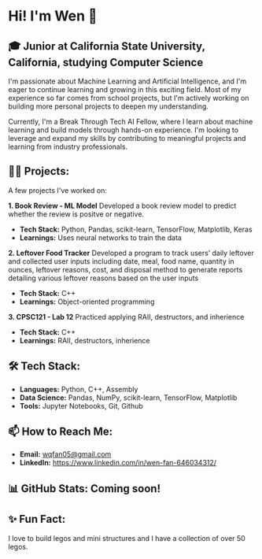 # Hi! I'm Wen 👋
## 🎓 Junior at California State University, California, studying Computer Science
I'm passionate about Machine Learning and Artificial Intelligence, and I'm eager to continue learning and growing in this exciting field. Most of my experience so far comes from school projects, but I'm actively working on building more personal projects to deepen my understanding.

Currently, I'm a Break Through Tech AI Fellow, where I learn about machine learning and build models through hands-on experience. I'm looking to leverage and expand my skills by contributing to meaningful projects and learning from industry professionals.

## 👩‍💻 Projects:
A few projects I've worked on:

**1. Book Review - ML Model**
Developed a book review model to predict whether the review is positve or negative.
* **Tech Stack:** Python, Pandas, scikit-learn, TensorFlow, Matplotlib, Keras
* **Learnings:** Uses neural networks to train the data

**2. Leftover Food Tracker**
Developed a program to track users’ daily leftover and collected user inputs including date, meal, food name, quantity in ounces, leftover reasons, cost, and disposal method to generate reports detailing various leftover reasons based on the user inputs
* **Tech Stack:** C++
* **Learnings:** Object-oriented programming

**3. CPSC121 - Lab 12**
Practiced applying RAII, destructors, and inherience
* **Tech Stack:** C++
* **Learnings:** RAII, destructors, inherience

## 🛠 Tech Stack: 
* **Languages:**  Python, C++, Assembly
* **Data Science:** Pandas, NumPy, scikit-learn, TensorFlow, Matplotlib
* **Tools:** Jupyter Notebooks, Git, Github

## 📫 How to Reach Me:
* **Email:** wqfan05@gmail.com
* **LinkedIn:** https://www.linkedin.com/in/wen-fan-646034312/

## 📊 GitHub Stats: Coming soon!

## ✨ Fun Fact:
I love to build legos and mini structures and I have a collection of over 50 legos. 

<!--
**Wen-qqi/Wen-qqi** is a ✨ _special_ ✨ repository because its `README.md` (this file) appears on your GitHub profile.

Here are some ideas to get you started:

- 🔭 I’m currently working on ...
- 🌱 I’m currently learning ...
- 👯 I’m looking to collaborate on ...
- 🤔 I’m looking for help with ...
- 💬 Ask me about ...
- 📫 How to reach me: ...
- 😄 Pronouns: ...
- ⚡ Fun fact: ...
-->
